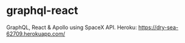 # graphql-react
GraphQL, React &amp; Apollo using SpaceX API.
Heroku: https://dry-sea-62709.herokuapp.com/